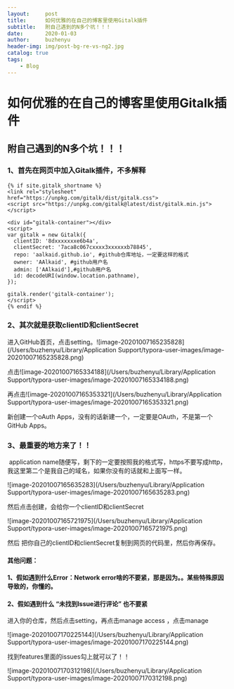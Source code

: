 ```yaml
---
layout:     post
title:      如何优雅的在自己的博客里使用Gitalk插件
subtitle:   附自己遇到的N多个坑！！！
date:       2020-01-03
author:     buzhenyu
header-img: img/post-bg-re-vs-ng2.jpg
catalog: true
tags:
    - Blog
---
```




# 如何优雅的在自己的博客里使用Gitalk插件

## 附自己遇到的N多个坑！！！

### 1、首先在网页中加入Gitalk插件，不多解释

```php+HTML
{% if site.gitalk_shortname %}
<link rel="stylesheet" href="https://unpkg.com/gitalk/dist/gitalk.css">
<script src="https://unpkg.com/gitalk@latest/dist/gitalk.min.js"></script>
 
<div id="gitalk-container"></div>
<script>
var gitalk = new Gitalk({
  clientID: '8dxxxxxxxe6b4a',
  clientSecret: '7aca8c067cxxxx3xxxxxxb78845',
  repo: 'aalkaid.github.io', #github仓库地址，一定要这样的格式
  owner: 'AAlkaid', #github用户名
  admin: ['AAlkaid'],#github用户名 
  id: decodeURI(window.location.pathname), 
});
 
gitalk.render('gitalk-container');
</script>
{% endif %}
```

### 2、其次就是获取clientID和clientSecret

进入GitHub首页，点击setting。![image-20201007165235828](/Users/buzhenyu/Library/Application Support/typora-user-images/image-20201007165235828.png)

点击![image-20201007165334188](/Users/buzhenyu/Library/Application Support/typora-user-images/image-20201007165334188.png)

再点击![image-20201007165353321](/Users/buzhenyu/Library/Application Support/typora-user-images/image-20201007165353321.png)

新创建一个oAuth Apps，没有的话新建一个，一定要是OAuth，不是第一个GitHub Apps。

### 3、最重要的地方来了！！

​	application name随便写，剩下的一定要按照我的格式写，https不要写成http，我这里第二个是我自己的域名，如果你没有的话就和上面写一样。

![image-20201007165635283](/Users/buzhenyu/Library/Application Support/typora-user-images/image-20201007165635283.png)

然后点击创建，会给你一个clientID和clientSecret

![image-20201007165721975](/Users/buzhenyu/Library/Application Support/typora-user-images/image-20201007165721975.png)

然后 把你自己的clientID和clientSecret复制到网页的代码里，然后你再保存。



#### 其他问题：

#### 1、假如遇到什么Error：Network error啥的不要紧，那是因为。。某些特殊原因导致的，你懂的。

#### 2、假如遇到什么 “未找到Issue进行评论” 也不要紧

进入你的仓库，然后点击setting，再点击manage access ，点击manage

![image-20201007170225144](/Users/buzhenyu/Library/Application Support/typora-user-images/image-20201007170225144.png)

找到features里面的issues勾上就可以了！！

![image-20201007170312198](/Users/buzhenyu/Library/Application Support/typora-user-images/image-20201007170312198.png)

